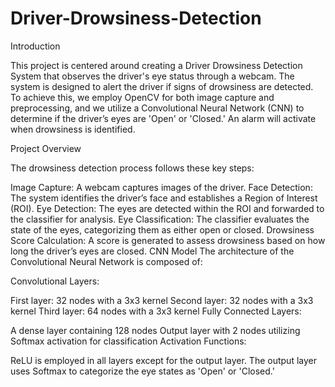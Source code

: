 # Driver-Drowsiness-Detection


Introduction

This project is centered around creating a Driver Drowsiness Detection System that observes the driver's eye status through a webcam. The system is designed to alert the driver if signs of drowsiness are detected. To achieve this, we employ OpenCV for both image capture and preprocessing, and we utilize a Convolutional Neural Network (CNN) to determine if the driver’s eyes are 'Open' or 'Closed.' An alarm will activate when drowsiness is identified.

Project Overview

The drowsiness detection process follows these key steps:

Image Capture: A webcam captures images of the driver.
Face Detection: The system identifies the driver’s face and establishes a Region of Interest (ROI).
Eye Detection: The eyes are detected within the ROI and forwarded to the classifier for analysis.
Eye Classification: The classifier evaluates the state of the eyes, categorizing them as either open or closed.
Drowsiness Score Calculation: A score is generated to assess drowsiness based on how long the driver’s eyes are closed.
CNN Model
The architecture of the Convolutional Neural Network is composed of:

Convolutional Layers:

First layer: 32 nodes with a 3x3 kernel
Second layer: 32 nodes with a 3x3 kernel
Third layer: 64 nodes with a 3x3 kernel
Fully Connected Layers:

A dense layer containing 128 nodes
Output layer with 2 nodes utilizing Softmax activation for classification
Activation Functions:

ReLU is employed in all layers except for the output layer.
The output layer uses Softmax to categorize the eye states as 'Open' or 'Closed.'
